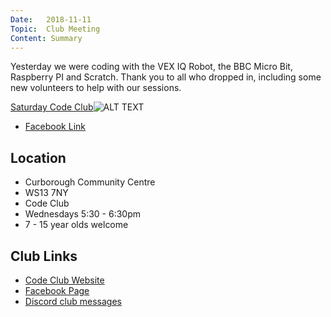 ```yaml
---
Date:   2018-11-11
Topic:  Club Meeting
Content: Summary
---
```

Yesterday we were coding with the VEX IQ Robot, the BBC Micro Bit, Raspberry PI and Scratch. Thank you to all who dropped in, including some new volunteers to help with our sessions.

[Saturday Code Club](https://www.facebook.com/media/set/?set=ms.c.eJxNyLERADAIAsCNcoIi7D9ZmhT58uEoLSlEsfrgBSfe%7E_AtoWlMXBNQKNQ%7E-%7E-.bps.a.1785835458210213&type=1)![ALT TEXT](https://scontent.fbhx6-1.fna.fbcdn.net/v/t1.6435-9/46076612_1785835564876869_843163798884843520_n.jpg?stp=dst-jpg_p720x720&_nc_cat=111&ccb=1-7&_nc_sid=cdbe9c&_nc_ohc=x2HYzJP3QX8AX_qoSt1&_nc_ht=scontent.fbhx6-1.fna&edm=AKK4YLsEAAAA&oh=00_AfDt7UQMLReCCw2mDcVDMvRPZBKVWA4S3XDNXKGKjwvvMA&oe=654E2A56)

* [Facebook Link](https://www.facebook.com/LichfieldCoders/photos/a.1785835458210213/1785835558210203/?type=3)

## Location

* Curborough Community Centre
* WS13 7NY
* Code Club
* Wednesdays 5:30 - 6:30pm
* 7 - 15 year olds welcome

## Club Links

* [Code Club Website](https://lichfield-code-club.github.io/)
* [Facebook Page](https://www.facebook.com/LichfieldCoders)
* [Discord club messages](https://discord.gg/szz6xGK)
